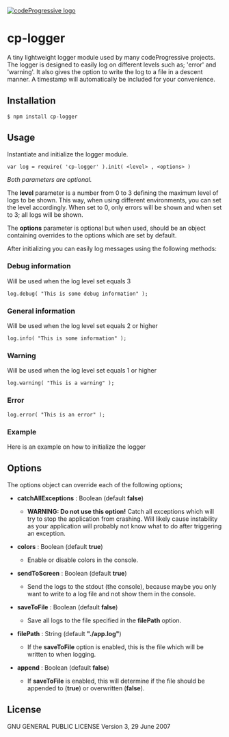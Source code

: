 [![codeProgressive logo](http://codeprogressive.com/application/assets/images/logo_inverse.svg)](http://codeprogressive.com)

cp-logger
========

A tiny lightweight logger module used by many codeProgressive projects. The logger is designed to easily log on different levels such as; 'error' and 'warning'.
It also gives the option to write the log to a file in a descent manner. A timestamp will automatically be included for your convenience.

Installation
------------

    $ npm install cp-logger

Usage
------------
Instantiate and initialize the logger module.

    var log = require( 'cp-logger' ).init( <level> , <options> )


*Both parameters are optional.*

The __level__ parameter is a number from 0 to 3 defining the maximum level of logs to be shown. This way, when using different environments,
you can set the level accordingly. When set to 0, only errors will be shown and when set to 3; all logs will be shown.

The __options__ parameter is optional but when used, should be an object containing overrides to the options which are set by default.

After initializing you can easily log messages using the following methods:

### Debug information
Will be used when the log level set equals 3

    log.debug( "This is some debug information" );

### General information
Will be used when the log level set equals 2 or higher

    log.info( "This is some information" );

### Warning
Will be used when the log level set equals 1 or higher

    log.warning( "This is a warning" );

### Error
    log.error( "This is an error" );

### Example
Here is an example on how to initialize the logger


Options
------------
The options object can override each of the following options;

- __catchAllExceptions__ : Boolean (default __false__)
     - __WARNING: Do not use this option!__ Catch all exceptions which will try to stop the application from crashing. Will likely cause instability
     as your application will probably not know what to do after triggering an exception.

- __colors__ : Boolean (default __true__)
    - Enable or disable colors in the console.

- __sendToScreen__ : Boolean (default __true__)
    - Send the logs to the stdout (the console), because maybe you only want to write to a log file and not show them in the console.

- __saveToFile__ : Boolean (default __false__)
    - Save all logs to the file specified in the __filePath__ option.

- __filePath__ : String (default __"./app.log"__)
    - If the __saveToFile__ option is enabled, this is the file which will be written to when logging.

- __append__ : Boolean (default __false__)
    - If __saveToFile__ is enabled, this will determine if the file should be appended to (__true__) or overwritten (__false__).

License 
-------

GNU GENERAL PUBLIC LICENSE Version 3, 29 June 2007